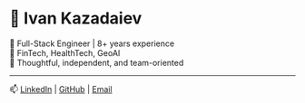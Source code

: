 # 👋 Ivan Kazadaiev

🎯 Full-Stack Engineer | 8+ years experience  
🏥 FinTech, HealthTech, GeoAI  
🤝 Thoughtful, independent, and team-oriented  

---

📫 [LinkedIn](https://www.linkedin.com/in/ivan-kazadaiev-0b5ba112b/) | [GitHub](https://github.com/evankazadaiev) | [Email](mailto:ivankazadaev21@gmail.com)
